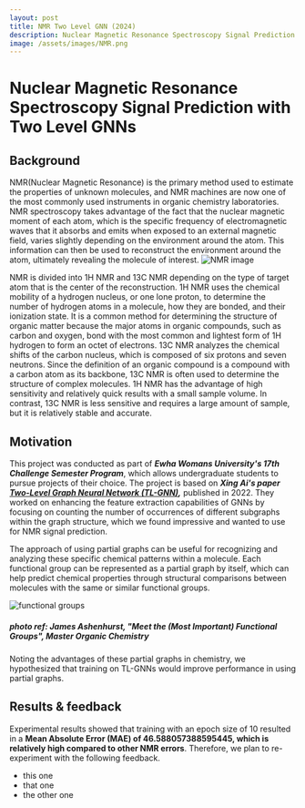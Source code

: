 ```yaml
---
layout: post
title: NMR Two Level GNN (2024)
description: Nuclear Magnetic Resonance Spectroscopy Signal Prediction with Two Level GNNs 
image: /assets/images/NMR.png
---
```



Nuclear Magnetic Resonance Spectroscopy Signal Prediction with Two Level GNNs 
============

Background
------------
 NMR(Nuclear Magnetic Resonance) is the primary method used to estimate the properties of unknown molecules, and NMR machines are now one of the most commonly used instruments in organic chemistry laboratories. NMR spectroscopy takes advantage of the fact that the nuclear magnetic moment of each atom, which is the specific frequency of electromagnetic waves that it absorbs and emits when exposed to an external magnetic field, varies slightly depending on the environment around the atom. This information can then be used to reconstruct the environment around the atom, ultimately revealing the molecule of interest. 
![NMR image](https://soysilver.github.io/soysilvery/assets/images/NMR.png "NMR image of bipheny")

 NMR is divided into 1H NMR and 13C NMR depending on the type of target atom that is the center of the reconstruction. 1H NMR uses the chemical mobility of a hydrogen nucleus, or one lone proton, to determine the number of hydrogen atoms in a molecule, how they are bonded, and their ionization state. It is a common method for determining the structure of organic matter because the major atoms in organic compounds, such as carbon and oxygen, bond with the most common and lightest form of 1H hydrogen to form an octet of electrons. 13C NMR analyzes the chemical shifts of the carbon nucleus, which is composed of six protons and seven neutrons. Since the definition of an organic compound is a compound with a carbon atom as its backbone, 13C NMR is often used to determine the structure of complex molecules. 1H NMR has the advantage of high sensitivity and relatively quick results with a small sample volume. In contrast, 13C NMR is less sensitive and requires a large amount of sample, but it is relatively stable and accurate.

Motivation
------------
This project was conducted as part of ***Ewha Womans University's 17th Challenge Semester Program***, which allows undergraduate students to pursue projects of their choice. The project is based on ***Xing Ai's paper [Two-Level Graph Neural Network (TL-GNN)](https://ieeexplore.ieee.org/stamp/stamp.jsp?arnumber=9714153),*** published in 2022.  They worked on enhancing the feature extraction capabilities of GNNs by focusing on counting the number of occurrences of different subgraphs within the graph structure, which we found impressive and wanted to use for NMR signal prediction. 

The approach of using partial graphs can be useful for recognizing and analyzing these specific chemical patterns within a molecule. Each functional group can be represented as a partial graph by itself, which can help predict chemical properties through structural comparisons between molecules with the same or similar functional groups.

![functional groups](https://soysilver.github.io/soysilvery/assets/images/funcGroup.gif "functional groups")
##### photo ref: James Ashenhurst, "Meet the (Most Important) Functional Groups", Master Organic Chemistry

Noting the advantages of these partial graphs in chemistry, we hypothesized that training on TL-GNNs would improve performance in using partial graphs.


Results  & feedback
------------
Experimental results showed that training with an epoch size of 10 resulted in a **Mean Absolute Error (MAE) of 46.588057388595445, which is relatively high compared to other NMR errors**. Therefore, we plan to re-experiment with the following feedback. 
  * this one
  * that one
  * the other one
